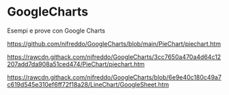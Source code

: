 # GoogleCharts
Esempi e prove con Google Charts

https://github.com/nifreddo/GoogleCharts/blob/main/PieChart/piechart.htm

https://rawcdn.githack.com/nifreddo/GoogleCharts/3cc7650a470a4d64c12207add7da908a51ced474/PieChart/piechart.htm

https://rawcdn.githack.com/nifreddo/GoogleCharts/blob/6e9e40c180c49a7c619d545e310ef6ff72f18a28/LineChart/GoogleSheet.htm

